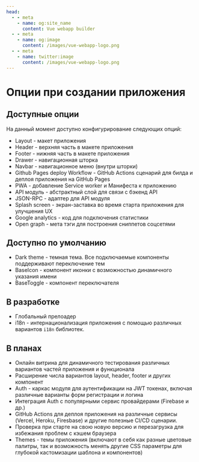 ```yaml
---
head:
  - - meta
    - name: og:site_name
      content: Vue webapp builder
  - - meta
    - name: og:image
      content: /images/vue-webapp-logo.png
  - - meta
    - name: twitter:image
      content: /images/vue-webapp-logo.png
---
```


# Опции при создании приложения

## Доступные опции

На данный момент доступно конфигурирование следующих опций:

- Layout - макет приложения
- Header - верхняя часть в макете приложения
- Footer - нижняя часть в макете приложения
- Drawer - навигационная шторка
- Navbar - навигационное меню (внутри шторки)
- Github Pages deploy Workflow - GitHub Actions сценарий для билда и деплоя приложения на GitHub Pages
- PWA - добавление Service worker и Манифеста к приложению
- API модуль - абстрактный слой для связи с бэкенд API
- JSON-RPC - адаптер для API модуля
- Splash screen - экран-заставка во время старта приложения для улучшения UX
- Google analytics - код для подключения статистики
- Open graph - мета тэги для построения сниппетов соцсетями

## Доступно по умолчанию

- Dark theme - темная тема. Все подключаемые компоненты поддерживают переключение тем
- BaseIcon - компонент иконки с возможностью динамичного указания имени
- BaseToggle - компонент переключателя

## В разработке

- Глобальный прелоадер
- i18n - интернационализация приложения с помощью различных вариантов `i18n` библиотек.

## В планах

- Онлайн витрина для динамичного тестирования различных вариантов частей приложения и функционала
- Расширение числа вариантов layout, header, footer и других компонент
- Auth - каркас модуля для аутентификации на JWT токенах, включая различные варианты форм регистрации и логина
- Интеграция Auth с популярными сервис провайдерами (Firebase и др.)
- GitHub Actions для деплоя приложения на различные сервисы (Vercel, Heroku, Firesbase) и другие полезные CI/CD сценарии.
- Проверка при старте на свою новую версию и перезагрузка для избежания проблем с кэшем браузера
- Themes - темы приложения (включают в себя как разные цветовые палитры, так и возможность менять другие CSS параметры для глубокой кастомизации шаблона и компонентов)
